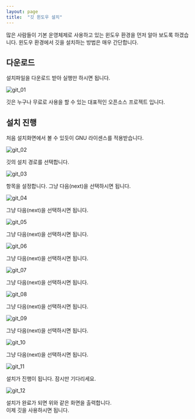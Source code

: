 ```yaml
---
layout: page
title:  "깃 윈도우 설치"
---
```

많은 사람들이 기본 운영체제로 사용하고 있는 윈도우 환경을 먼저 알아 보도록 하겠습니다. 윈도우 환경에서 깃을 설치하는 방법은 매우 간단합니다. 

## 다운로드
설치파일을 다운로드 받아 실행만 하시면 됩니다.

![git_01](./img/git_01.png)

깃은 누구나 무료로 사용을 할 수 있는 대표적인 오픈소스 프로젝트 입니다. 

## 설치 진행
처음 설치화면에서 볼 수 있듯이 GNU 라이센스를 적용받습니다.

![git_02](./img/git_02.png)

깃의 설치 경로를 선택합니다.

![git_03](./img/git_03.png)

항목을 설정합니다. 그냥 다음(next)을 선택하시면 됩니다.

![git_04](./img/git_04.png)

그냥 다음(next)을 선택하시면 됩니다.

![git_05](./img/git_05.png)

그냥 다음(next)을 선택하시면 됩니다.

![git_06](./img/git_06.png)

그냥 다음(next)을 선택하시면 됩니다.

![git_07](./img/git_07.png)

그냥 다음(next)을 선택하시면 됩니다.

![git_08](./img/git_08.png)

그냥 다음(next)을 선택하시면 됩니다.

![git_09](./img/git_09.png)

그냥 다음(next)을 선택하시면 됩니다.

![git_10](./img/git_10.png)

그냥 다음(next)을 선택하시면 됩니다.

![git_11](./img/git_11.png)

설치가 진행이 됩니다. 잠시만 기다리세요.

![git_12](./img/git_12.png)

설치가 완료가 되면 위와 같은 화면을 출력합니다.  
이제 깃을 사용하시면 됩니다.
